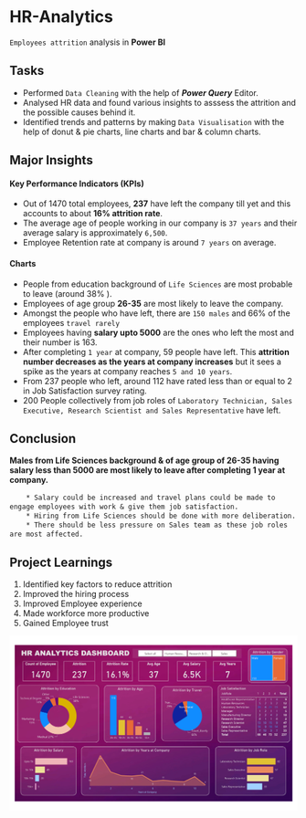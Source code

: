# HR-Analytics

``Employees attrition`` analysis in **Power BI**  

## Tasks 

- Performed ``Data Cleaning`` with the help of ***Power Query*** Editor.
- Analysed HR data and found various insights to asssess the attrition and the possible causes behind it.
- Identified trends and patterns by making ``Data Visualisation`` with the help of donut & pie charts, line charts and bar & column charts.
  
## Major Insights

#### Key Performance Indicators (KPIs)

- Out of 1470 total employees, **237** have left the company till yet and this accounts to about **16% attrition rate**.
- The average age of people working in our company is ``37 years`` and their average salary is approximately ``6,500``.
- Employee Retention rate at company is around ``7 years`` on average.

#### Charts

- People from education background of ``Life Sciences``  are most probable to leave (around 38% ).
- Employees of age group **26-35**  are most likely to leave the company.
- Amongst the people who have left, there are ``150 males`` and 66% of the employees ``travel rarely``
- Employees having **salary upto 5000** are the ones who left the most and their number is 163.
- After completing ``1 year`` at company, 59 people have left. This **attrition number decreases as the years at company increases** but it sees a spike as the years at company reaches ``5 and 10 years``.
- From 237 people who left, around 112 have rated less than or equal to 2 in Job Satisfaction survey rating.
- 200 People collectively from job roles of ``Laboratory Technician, Sales Executive, Research Scientist and Sales Representative`` have left.

#####

## Conclusion

**Males from Life Sciences background & of age group of 26-35 having salary less than 5000 are most likely to leave after completing 1 year at company.**  
```
    * Salary could be increased and travel plans could be made to engage employees with work & give them job satisfaction.
    * Hiring from Life Sciences should be done with more deliberation.
    * There should be less pressure on Sales team as these job roles are most affected.
```

## Project Learnings 

  1. Identified key factors to reduce attrition
  2. Improved the hiring process
  3. Improved Employee experience
  4. Made workforce more productive
  5. Gained Employee trust

![HR Analytics Report](https://github.com/manishankarjha/HR-Analytics/blob/main/HR%20Analytics%20Dashboard%20pic.png)
